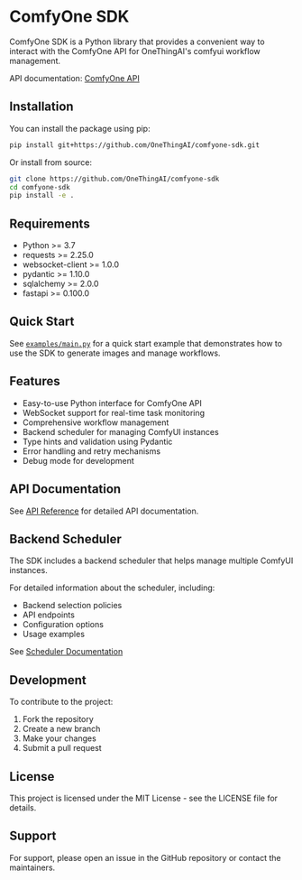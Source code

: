 # ComfyOne SDK

ComfyOne SDK is a Python library that provides a convenient way to interact with the ComfyOne API for OneThingAI's comfyui workflow management.

API documentation: [ComfyOne API](https://onethingai.yuque.com/org-wiki-onethingai-gexhu2/help/asf9hbbuf0qgrpg8)

## Installation

You can install the package using pip: 

```bash
pip install git+https://github.com/OneThingAI/comfyone-sdk.git
```
Or install from source:

```bash
git clone https://github.com/OneThingAI/comfyone-sdk
cd comfyone-sdk
pip install -e .
```

## Requirements

- Python >= 3.7
- requests >= 2.25.0
- websocket-client >= 1.0.0
- pydantic >= 1.10.0
- sqlalchemy >= 2.0.0
- fastapi >= 0.100.0

## Quick Start

See [`examples/main.py`](examples/main.py) for a quick start example that demonstrates how to use the SDK to generate images and manage workflows.

## Features

- Easy-to-use Python interface for ComfyOne API
- WebSocket support for real-time task monitoring
- Comprehensive workflow management
- Backend scheduler for managing ComfyUI instances
- Type hints and validation using Pydantic
- Error handling and retry mechanisms
- Debug mode for development

## API Documentation

See [API Reference](docs/api_reference.md) for detailed API documentation.

## Backend Scheduler

The SDK includes a backend scheduler that helps manage multiple ComfyUI instances. 

For detailed information about the scheduler, including:
- Backend selection policies
- API endpoints
- Configuration options
- Usage examples

See [Scheduler Documentation](docs/scheduler.md)

## Development

To contribute to the project:

1. Fork the repository
2. Create a new branch
3. Make your changes
4. Submit a pull request

## License

This project is licensed under the MIT License - see the LICENSE file for details.

## Support

For support, please open an issue in the GitHub repository or contact the maintainers.


